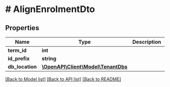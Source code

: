 # # AlignEnrolmentDto

## Properties

Name | Type | Description | Notes
------------ | ------------- | ------------- | -------------
**term_id** | **int** |  | [optional]
**id_prefix** | **string** |  | [optional]
**db_location** | [**\OpenAPI\Client\Model\TenantDbs**](TenantDbs.md) |  | [optional]

[[Back to Model list]](../../README.md#models) [[Back to API list]](../../README.md#endpoints) [[Back to README]](../../README.md)
